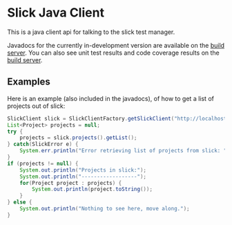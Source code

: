 Slick Java Client
=================

This is a java client api for talking to the slick test manager.

Javadocs for the currently in-development version are available on the 
[build server](http://build.tcrun.org/job/slickqa-java-client/lastSuccessfulBuild/artifact/target/apidocs/index.html).
You can also see unit test results and code coverage results on the [build server](http://build.tcrun.org/job/slickqa-java-client/).

Examples
--------

Here is an example (also included in the javadocs), of how to get a list of 
projects out of slick:

```java
SlickClient slick = SlickClientFactory.getSlickClient("http://localhost/slick/api");
List<Project> projects = null;
try {
    projects = slick.projects().getList();
} catch(SlickError e) {
    System.err.println("Error retrieving list of projects from slick: " + e.getMessage());
}
if (projects != null) {
    System.out.println("Projects in slick:");
    System.out.println("------------------");
    for(Project project : projects) {
        System.out.println(project.toString());
    }
} else {
    System.out.println("Nothing to see here, move along.");
} 
```
